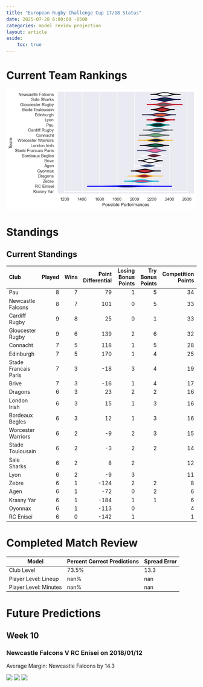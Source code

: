 ```yaml
---  
title: "European Rugby Challenge Cup 17/18 Status"  
date: 2025-07-28 6:00:00 -0500  
categories: model review projection  
layout: article  
aside:  
    toc: true  
---
```

# Current Team Rankings


![Club Rankings](plots/rankings_European_Rugby_Challenge_Cup_1718.png)
# Standings

## Current Standings


| Club                 |   Played |   Wins |   Point Differential |   Losing Bonus Points |   Try Bonus Points |   Competition Points |
|:---------------------|---------:|-------:|---------------------:|----------------------:|-------------------:|---------------------:|
| Pau                  |        8 |      7 |                   79 |                     1 |                  5 |                   34 |
| Newcastle Falcons    |        8 |      7 |                  101 |                     0 |                  5 |                   33 |
| Cardiff Rugby        |        9 |      8 |                   25 |                     0 |                  1 |                   33 |
| Gloucester Rugby     |        9 |      6 |                  139 |                     2 |                  6 |                   32 |
| Connacht             |        7 |      5 |                  118 |                     1 |                  5 |                   28 |
| Edinburgh            |        7 |      5 |                  170 |                     1 |                  4 |                   25 |
| Stade Francais Paris |        7 |      3 |                  -18 |                     3 |                  4 |                   19 |
| Brive                |        7 |      3 |                  -16 |                     1 |                  4 |                   17 |
| Dragons              |        6 |      3 |                   23 |                     2 |                  2 |                   16 |
| London Irish         |        6 |      3 |                   15 |                     1 |                  3 |                   16 |
| Bordeaux Begles      |        6 |      3 |                   12 |                     1 |                  3 |                   16 |
| Worcester Warriors   |        6 |      2 |                   -9 |                     2 |                  3 |                   15 |
| Stade Toulousain     |        6 |      2 |                   -3 |                     2 |                  2 |                   14 |
| Sale Sharks          |        6 |      2 |                    8 |                     2 |                    |                   12 |
| Lyon                 |        6 |      2 |                   -9 |                     3 |                    |                   11 |
| Zebre                |        6 |      1 |                 -124 |                     2 |                  2 |                    8 |
| Agen                 |        6 |      1 |                  -72 |                     0 |                  2 |                    6 |
| Krasny Yar           |        6 |      1 |                 -184 |                     1 |                  1 |                    6 |
| Oyonnax              |        6 |      1 |                 -113 |                     0 |                    |                    4 |
| RC Enisei            |        6 |      0 |                 -142 |                     1 |                    |                    1 |



# Completed Match Review


| Model | Percent Correct Predictions | Spread Error |
| ------ | ------ | ------ |
| Club Level | 73.5% | 13.3 |
| Player Level: Lineup | nan% | nan |
| Player Level: Minutes | nan% | nan |


# Future Predictions

## Week 10

### Newcastle Falcons V RC Enisei on 2018/01/12


Average Margin: Newcastle Falcons by 14.3

<p float="left">
<img src="plots\2018-01-12-NewcastleFalcons_V_RCEnisei_performances.png" width="32%" />
<img src="plots\2018-01-12-NewcastleFalcons_V_RCEnisei_resultbar.png" width="32%" />
<img src="plots\2018-01-12-NewcastleFalcons_V_RCEnisei_spreads.png" width="32%" />
</p>
